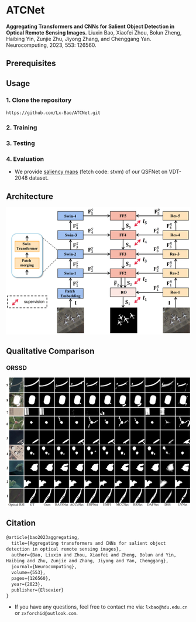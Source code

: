 # ATCNet
**Aggregating Transformers and CNNs for Salient Object Detection in Optical Remote Sensing Images.**
 Liuxin Bao, Xiaofei Zhou, Bolun Zheng, Haibing Yin, Zunjie Zhu, Jiyong Zhang, and Chenggang Yan. Neurocomputing, 2023, 553: 126560.

## Prerequisites

## Usage

### 1. Clone the repository
```
https://github.com/Lx-Bao/ATCNet.git
```
### 2. Training

### 3. Testing

### 4. Evaluation

- We provide [saliency maps](https://pan.baidu.com/s/1AEoMaddDCn6CobGiUb5uVg?pwd=stvm) (fetch code: stvm) of our QSFNet on VDT-2048 dataset.


## Architecture
![ATCNet architecture](Fig/fig_framework.png)

## Qualitative Comparison
### ORSSD
![EORSSD](Fig/fig_comparison.png)

## Citation
```
@article{bao2023aggregating,
  title={Aggregating transformers and CNNs for salient object detection in optical remote sensing images},
  author={Bao, Liuxin and Zhou, Xiaofei and Zheng, Bolun and Yin, Haibing and Zhu, Zunjie and Zhang, Jiyong and Yan, Chenggang},
  journal={Neurocomputing},
  volume={553},
  pages={126560},
  year={2023},
  publisher={Elsevier}
}
```

- If you have any questions, feel free to contact me via: `lxbao@hdu.edu.cn` or `zxforchid@outlook.com`.
